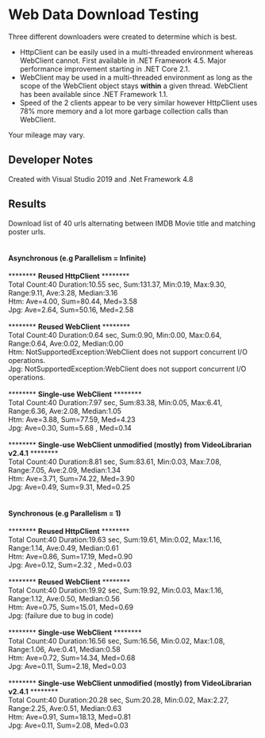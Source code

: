 
# Web Data Download Testing
Three different downloaders were created to determine which is best. 

* HttpClient can be easily used in a multi-threaded environment whereas WebClient cannot. First available in .NET Framework 4.5. Major performance improvement starting in .NET Core 2.1.
* WebClient may be used in a multi-threaded environment as long as the scope of the WebClient object stays **within** a given thread. WebClient has been available since .NET Framework 1.1.
* Speed of the 2 clients appear to be very similar however HttpClient uses 78% more memory and a lot more garbage collection calls than WebClient.

Your mileage may vary.

## Developer Notes
Created with Visual Studio 2019 and .Net Framework 4.8

## Results
Download list of 40 urls alternating between IMDB Movie title and matching poster urls.
<br/><br/>

#### Asynchronous (e.g Parallelism = Infinite)
******** **Reused HttpClient** ********<br/>
Total Count:40 Duration:10.55 sec, Sum:131.37, Min:0.19, Max:9.30, Range:9.11, Ave:3.28, Median:3.16<br/>
Htm: Ave=4.00, Sum=80.44, Med=3.58<br/>
Jpg: Ave=2.64, Sum=50.16, Med=2.58<br/>
<br/>
******** **Reused WebClient** ********<br/>
Total Count:40 Duration:0.64 sec, Sum:0.90, Min:0.00, Max:0.64, Range:0.64, Ave:0.02, Median:0.00<br/>
Htm:  NotSupportedException:WebClient does not support concurrent I/O operations.<br/>
Jpg:  NotSupportedException:WebClient does not support concurrent I/O operations.<br/>
<br/>
******** **Single-use WebClient** ********<br/>
Total Count:40 Duration:7.97 sec, Sum:83.38, Min:0.05, Max:6.41, Range:6.36, Ave:2.08, Median:1.05<br/>
Htm: Ave=3.88, Sum=77.59, Med=4.23<br/>
Jpg: Ave=0.30, Sum=5.68 , Med=0.14<br/>
<br/>
******** **Single-use WebClient unmodified (mostly) from VideoLibrarian v2.4.1** ********<br/>
Total Count:40 Duration:8.81 sec, Sum:83.61, Min:0.03, Max:7.08, Range:7.05, Ave:2.09, Median:1.34<br/>
Htm: Ave=3.71, Sum=74.22, Med=3.90<br/>
Jpg: Ave=0.49, Sum=9.31, Med=0.25<br/>
<br/>
#### Synchronous (e.g Parallelism = 1)
******** **Reused HttpClient** ********<br/>
Total Count:40 Duration:19.63 sec, Sum:19.61, Min:0.02, Max:1.16, Range:1.14, Ave:0.49, Median:0.61<br/>
Htm: Ave=0.86, Sum=17.19, Med=0.90<br/>
Jpg: Ave=0.12, Sum=2.32 , Med=0.03<br/>
<br/>
******** **Reused WebClient** ********<br/>
Total Count:40 Duration:19.92 sec, Sum:19.92, Min:0.03, Max:1.16, Range:1.12, Ave:0.50, Median:0.56<br/>
Htm: Ave=0.75, Sum=15.01, Med=0.69<br/>
Jpg: (failure due to bug in code)<br/>
<br/>
******** **Single-use WebClient** ********<br/>
Total Count:40 Duration:16.56 sec, Sum:16.56, Min:0.02, Max:1.08, Range:1.06, Ave:0.41, Median:0.58<br/>
Htm: Ave=0.72, Sum=14.34, Med=0.68<br/>
Jpg: Ave=0.11, Sum=2.18, Med=0.03<br/>
<br/>
******** **Single-use WebClient unmodified (mostly) from VideoLibrarian v2.4.1** ********<br/>
Total Count:40 Duration:20.28 sec, Sum:20.28, Min:0.02, Max:2.27, Range:2.25, Ave:0.51, Median:0.63<br/>
Htm: Ave=0.91, Sum=18.13, Med=0.81<br/>
Jpg: Ave=0.11, Sum=2.08, Med=0.03<br/>
